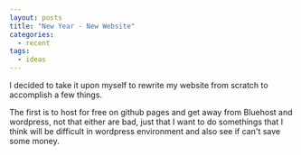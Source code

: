 ```yaml
---
layout: posts
title: "New Year - New Website"
categories: 
  - recent
tags: 
  - ideas
---
```


I decided to take it upon myself to rewrite my website from scratch to accomplish a few things. 

The first is to host for free on github pages and get away from Bluehost and wordpress, not that either are bad, just that I want to do somethings that I think will be difficult in wordpress environment and also see if can't save some money. 